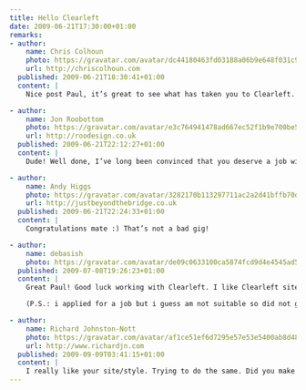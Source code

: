 ```yaml
---
title: Hello Clearleft
date: 2009-06-21T17:30:00+01:00
remarks:
- author:
    name: Chris Colhoun
    photo: https://gravatar.com/avatar/dc44180463fd03188a06b9e648f031c9
    url: http://chriscolhoun.com
  published: 2009-06-21T18:30:41+01:00
  content: |
    Nice post Paul, it’s great to see what has taken you to Clearleft. So we are both kinda new to the office then? :)

- author:
    name: Jon Roobottom
    photo: https://gravatar.com/avatar/e3c764941478ad667ec52f1b9e700be5
    url: http://roodesign.co.uk
  published: 2009-06-21T22:12:27+01:00
  content: |
    Dude! Well done, I’ve long been convinced that you deserve a job with a company that will grow your creative talents - and I feel that no one fits the bill better than Clearleft. I look forward to seeing your work over the coming months.

- author:
    name: Andy Higgs
    photo: https://gravatar.com/avatar/3282170b113297711ac2a2d41bffb70d
    url: http://justbeyondthebridge.co.uk
  published: 2009-06-21T22:24:33+01:00
  content: |
    Congratulations mate :) That’s not a bad gig!

- author:
    name: debasish
    photo: https://gravatar.com/avatar/de09c0633100ca5874fcd9d4e4545ad5
  published: 2009-07-08T19:26:23+01:00
  content: |
    Great Paul! Good luck working with Clearleft. I like Clearleft site a lot and since past few months have been following it a bit, I think they are experts.

    (P.S.: i applied for a job but i guess am not suitable so did not get a reply, but thats ok :)

- author:
    name: Richard Johnston-Nott
    photo: https://gravatar.com/avatar/af1ce51ef6d7295e57e53e5400ab8d48
    url: http://www.richardjn.com
  published: 2009-09-09T03:41:15+01:00
  content: |
    I really like your site/style. Trying to do the same. Did you make your site theme yourself?
---
```

